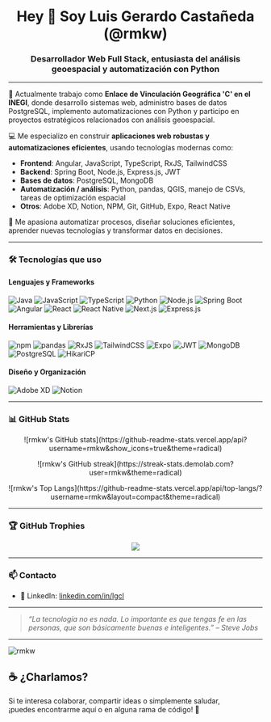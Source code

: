 <h1 align="center">Hey 👋 Soy Luis Gerardo Castañeda (@rmkw)</h1>
<h3 align="center">Desarrollador Web Full Stack, entusiasta del análisis geoespacial y automatización con Python</h3>

---

🔭 Actualmente trabajo como **Enlace de Vinculación Geográfica 'C' en el INEGI**, donde desarrollo sistemas web, administro bases de datos PostgreSQL, implemento automatizaciones con Python y participo en proyectos estratégicos relacionados con análisis geoespacial.

💻 Me especializo en construir **aplicaciones web robustas y automatizaciones eficientes**, usando tecnologías modernas como:

- **Frontend**: Angular, JavaScript, TypeScript, RxJS, TailwindCSS
- **Backend**: Spring Boot, Node.js, Express.js, JWT
- **Bases de datos**: PostgreSQL, MongoDB
- **Automatización / análisis**: Python, pandas, QGIS, manejo de CSVs, tareas de optimización espacial
- **Otros**: Adobe XD, Notion, NPM, Git, GitHub, Expo, React Native

🚀 Me apasiona automatizar procesos, diseñar soluciones eficientes, aprender nuevas tecnologías y transformar datos en decisiones.

---

### 🛠️ Tecnologías que uso

#### Lenguajes y Frameworks
![Java](https://img.shields.io/badge/Java-ED8B00?style=flat&logo=java&logoColor=white)
![JavaScript](https://img.shields.io/badge/JavaScript-F7DF1E?style=flat&logo=javascript&logoColor=black)
![TypeScript](https://img.shields.io/badge/TypeScript-007ACC?style=flat&logo=typescript&logoColor=white)
![Python](https://img.shields.io/badge/Python-3776AB?style=flat&logo=python&logoColor=white)
![Node.js](https://img.shields.io/badge/Node.js-339933?style=flat&logo=node.js&logoColor=white)
![Spring Boot](https://img.shields.io/badge/Spring%20Boot-6DB33F?style=flat&logo=spring-boot&logoColor=white)
![Angular](https://img.shields.io/badge/Angular-DD0031?style=flat&logo=angular&logoColor=white)
![React](https://img.shields.io/badge/React-61DAFB?style=flat&logo=react&logoColor=black)
![React Native](https://img.shields.io/badge/React%20Native-20232A?style=flat&logo=react&logoColor=61DAFB)
![Next.js](https://img.shields.io/badge/Next.js-000000?style=flat&logo=nextdotjs&logoColor=white)
![Express.js](https://img.shields.io/badge/Express.js-000000?style=flat&logo=express&logoColor=white)

#### Herramientas y Librerías
![npm](https://img.shields.io/badge/npm-CB3837?style=flat&logo=npm&logoColor=white)
![pandas](https://img.shields.io/badge/pandas-150458?style=flat&logo=pandas&logoColor=white)
![RxJS](https://img.shields.io/badge/RxJS-B7178C?style=flat&logo=reactivex&logoColor=white)
![TailwindCSS](https://img.shields.io/badge/TailwindCSS-38B2AC?style=flat&logo=tailwind-css&logoColor=white)
![Expo](https://img.shields.io/badge/Expo-000020?style=flat&logo=expo&logoColor=white)
![JWT](https://img.shields.io/badge/JWT-000000?style=flat&logo=json-web-tokens&logoColor=white)
![MongoDB](https://img.shields.io/badge/MongoDB-47A248?style=flat&logo=mongodb&logoColor=white)
![PostgreSQL](https://img.shields.io/badge/PostgreSQL-336791?style=flat&logo=postgresql&logoColor=white)
![HikariCP](https://img.shields.io/badge/HikariCP-0F9D58?style=flat&logo=datadog&logoColor=white)

#### Diseño y Organización
![Adobe XD](https://img.shields.io/badge/Adobe%20XD-FF61F6?style=flat&logo=adobe-xd&logoColor=white)
![Notion](https://img.shields.io/badge/Notion-000000?style=flat&logo=notion&logoColor=white)


---

### 📊 GitHub Stats
<p align="center">
  ![rmkw's GitHub stats](https://github-readme-stats.vercel.app/api?username=rmkw&show_icons=true&theme=radical)
</p>
<p align="center">
  ![rmkw's GitHub streak](https://streak-stats.demolab.com?user=rmkw&theme=radical)
</p>
<p align="center">
  ![rmkw's Top Langs](https://github-readme-stats.vercel.app/api/top-langs/?username=rmkw&layout=compact&theme=radical)
</p>




---

### 🏆 GitHub Trophies

<p align="center">
  <img src="https://github-profile-trophy.vercel.app/?username=rmkw&theme=onedark&no-bg=true&no-frame=true" />
</p>


---

### 📫 Contacto


- 🔗 LinkedIn: [linkedin.com/in/lgcl](https://www.linkedin.com/in/lgcl)

---

> *“La tecnología no es nada. Lo importante es que tengas fe en las personas, que son básicamente buenas e inteligentes.” – Steve Jobs*

---
<p align="">
  <img src="https://komarev.com/ghpvc/?username=rmkw&style=flat-square&color=blue" alt="rmkw" />
</p>


## ☕ ¿Charlamos?

Si te interesa colaborar, compartir ideas o simplemente saludar,  
¡puedes encontrarme aquí o en alguna rama de código! 🌿

